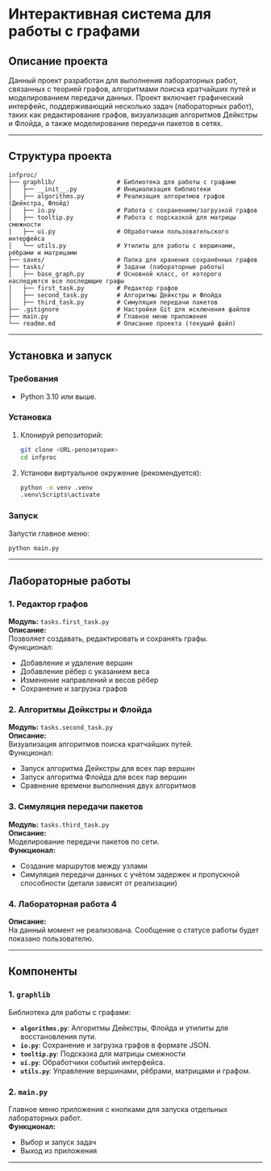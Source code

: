 # Интерактивная система для работы с графами

## Описание проекта

Данный проект разработан для выполнения лабораторных работ, связанных с теорией графов, алгоритмами поиска кратчайших путей и моделированием передачи данных. Проект включает графический интерфейс, поддерживающий несколько задач (лабораторных работ), таких как редактирование графов, визуализация алгоритмов Дейкстры и Флойда, а также моделирование передачи пакетов в сетях.

---

## Структура проекта

```plaintext
infproc/
├── graphlib/                 # Библиотека для работы с графами
│   ├── __init__.py           # Инициализация библиотеки
│   ├── algorithms.py         # Реализация алгоритмов графов (Дейкстра, Флойд)
│   ├── io.py                 # Работа с сохранением/загрузкой графов
│   ├── tooltip.py            # Работа с подсказкой для матрицы смежности
│   ├── ui.py                 # Обработчики пользовательского интерфейса
│   └── utils.py              # Утилиты для работы с вершинами, рёбрами и матрицами
├── saves/                    # Папка для хранения сохранённых графов
├── tasks/                    # Задачи (лабораторные работы)
│   ├── base_graph.py         # Основной класс, от которого наследуются все последющие графы
│   ├── first_task.py         # Редактор графов
│   ├── second_task.py        # Алгоритмы Дейкстры и Флойда
│   ├── third_task.py         # Симуляция передачи пакетов
├── .gitignore                # Настройки Git для исключения файлов
├── main.py                   # Главное меню приложения
└── readme.md                 # Описание проекта (текущий файл)
```

---

## Установка и запуск

### Требования

- Python 3.10 или выше.

### Установка

1. Клонируй репозиторий:
   ```bash
   git clone <URL-репозитория>
   cd infproc
   ```

2. Установи виртуальное окружение (рекомендуется):
   ```bash
   python -m venv .venv
   .venv\Scripts\activate
   ```

### Запуск

Запусти главное меню:
```bash
python main.py
```

---

## Лабораторные работы

### 1. Редактор графов
**Модуль:** `tasks.first_task.py`  
**Описание:**  
Позволяет создавать, редактировать и сохранять графы.  
Функционал:
- Добавление и удаление вершин
- Добавление рёбер с указанием веса
- Изменение направлений и весов рёбер
- Сохранение и загрузка графов

### 2. Алгоритмы Дейкстры и Флойда
**Модуль:** `tasks.second_task.py`  
**Описание:**  
Визуализация алгоритмов поиска кратчайших путей.  
Функционал:
- Запуск алгоритма Дейкстры для всех пар вершин
- Запуск алгоритма Флойда для всех пар вершин
- Сравнение времени выполнения двух алгоритмов

### 3. Симуляция передачи пакетов
**Модуль:** `tasks.third_task.py`  
**Описание:**  
Моделирование передачи пакетов по сети.  
**Функционал:**  
- Создание маршрутов между узлами
- Симуляция передачи данных с учётом задержек и пропускной способности (детали зависят от реализации)

### 4. Лабораторная работа 4
**Описание:**  
На данный момент не реализована. Сообщение о статусе работы будет показано пользователю.

---

## Компоненты

### 1. `graphlib`
Библиотека для работы с графами:
- **`algorithms.py`**: Алгоритмы Дейкстры, Флойда и утилиты для восстановления пути.
- **`io.py`**: Сохранение и загрузка графов в формате JSON.
- **`tooltip.py`**: Подсказка для матрицы смежности
- **`ui.py`**: Обработчики событий интерфейса.
- **`utils.py`**: Управление вершинами, рёбрами, матрицами и графом.

### 2. `main.py`
Главное меню приложения с кнопками для запуска отдельных лабораторных работ.  
**Функционал:**
- Выбор и запуск задач
- Выход из приложения

---